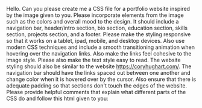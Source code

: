 Hello. Can you please create me a CSS file for a portfolio website inspired by the image given to you. Please incorporate elements from the image such as the colors and overall mood to the design. It should include a navigation bar, header/intro section, bio section, education section, skills section, projects section, and a footer. Please make the styling responsive so that it works on a tablet, ipad, mobile, and desktop devices. Also use modern CSS techniques and include a smooth transitioning animation when hovering over the navigation links. Also make the links feel cohesive to the image style. Please also make the text style easy to read. The website styling should also be similar to the website https://coryhughart.com/. The navigation bar should have the links spaced out between one another and change color when it is hovered over by the cursor. Also ensure that there is adequate padding so that sections don't touch the edges of the website. Please provide helpful comments that explain what different parts of the CSS do and follow this html given to you:

[//]: # (<!DOCTYPE html>)

[//]: # (<html lang="en">)

[//]: # (<head>)

[//]: # (    <meta charset="UTF-8" >)

[//]: # (    <meta name="viewport" content="width=device-width, initial-scale=1.0">)

[//]: # (    <title>Serena Liu Portfolio</title>)

[//]: # (    <link rel="stylesheet" href="styles/styles.css" id="css-theme">)

[//]: # ()
[//]: # (    <style>)

[//]: # (        .theme-switcher {)

[//]: # (            position: fixed;)

[//]: # (            bottom: 70px;)

[//]: # (            right: 50px;)

[//]: # (            background-color: #474747;)

[//]: # (            padding: 10px;)

[//]: # (            box-shadow: var&#40;--shadow-border-padding&#41; var&#40;--shadow-color&#41;;)

[//]: # (            max-width: 300px;)

[//]: # (            z-index: 1000;)

[//]: # (        })

[//]: # ()
[//]: # (        .theme-switcher h3 {)

[//]: # (            font-size: var&#40;--font-size-lg&#41;;)

[//]: # (            text-align: center;)

[//]: # (            padding-bottom: 20px;)

[//]: # (        })

[//]: # ()
[//]: # (        .theme-buttons {)

[//]: # (            display: flex;)

[//]: # (            flex-wrap: wrap;)

[//]: # (            gap: 0.9rem;)

[//]: # (        })

[//]: # ()
[//]: # (        .theme-button {)

[//]: # (            padding: 0.4rem 1rem;)

[//]: # (            background-color: white;)

[//]: # (            font-size: 0.8rem;)

[//]: # (            cursor: pointer;)

[//]: # (            transition: all 0.3s ease;)

[//]: # (        })

[//]: # ()
[//]: # (        .theme-button:hover {)

[//]: # (            background-color: var&#40;--secondary-text-color&#41;;)

[//]: # (        })

[//]: # ()
[//]: # (        .theme-button.active {)

[//]: # (            background-color: var&#40;--secondary-background-color&#41;;)

[//]: # (        })

[//]: # (    </style>)

[//]: # (</head>)

[//]: # (<body>)

[//]: # (    <header>)

[//]: # (        <img src="images/profile.jpg" alt="picture of Serena Liu" class="profile-img">)

[//]: # (        <h1>Serena Liu</h1>)

[//]: # (        <p class="subtitle">San Francisco State University Transfer Student</p>)

[//]: # (    </header>)

[//]: # (    <nav>)

[//]: # (        <div class="navigation-links">)

[//]: # (            <a href="#bio">Bio</a>)

[//]: # (            <a href="#education">Education</a>)

[//]: # (            <a href="#skills">Skills</a>)

[//]: # (            <a href="#projects">Projects</a>)

[//]: # (        </div>)

[//]: # (    </nav>)

[//]: # (    <main>)

[//]: # (        <section id="bio">)

[//]: # (            <h2>Bio</h2>)

[//]: # (            <p>I am an aspiring game developer who have demonstrated skills in active listening, information gathering, attention to details, editing documents, and the desire to learn. I originally got my AS in Computer Science degree at Canada College, which is located in Redwood City, CA, and then transferred to San Francisco State University. I am expected to graduate from there in Spring of 2026. I specialize in the Java language and am familiar with HTML5. I also have a bit of experience with git and git bash. I was also given a great opportunity to learn DevOps while also getting paid through a company called Revature.</p>)

[//]: # (        </section>)

[//]: # (        <section id="education">)

[//]: # (            <h2>Education</h2>)

[//]: # (            <div class="SF-State">)

[//]: # (                <h3>San Francisco State University</h3>)

[//]: # (                <p>Bachelor of Science in Computer Science</p>)

[//]: # (            </div>)

[//]: # (            <div class="Canada-College">)

[//]: # (                <h3>Ca&ntilde;ada College</h3>)

[//]: # (                <p>Associates of Science in Computer Science</p>)

[//]: # (                <p>Associates of Arts in Multimedia Art and Technology</p>)

[//]: # (            </div>)

[//]: # (        </section>)

[//]: # (        <section id="skills">)

[//]: # (            <h2>Skills</h2>)

[//]: # (            <ul class="list-of-skills">)

[//]: # (                <li>HTML5</li>)

[//]: # (                <li>CSS3</li>)

[//]: # (                <li>Java</li>)

[//]: # (                <li>Git</li>)

[//]: # (            </ul>)

[//]: # (        </section>)

[//]: # (        <section id="projects">)

[//]: # (            <h2>Projects</h2>)

[//]: # (            <div class="project-template">)

[//]: # (                <article class="project-box">)

[//]: # (                    <h3>CI/CD Green/Blue deployment of a pipeline </h3>)

[//]: # (                    <p>Automated deployment of a pipeline</p>)

[//]: # (                </article>)

[//]: # (                <article class="project-box">)

[//]: # (                    <h3>Portfolio Website</h3>)

[//]: # (                    <p>Website containing my portfolio</p>)

[//]: # (                </article>)

[//]: # (            </div>)

[//]: # (        </section>)

[//]: # (    </main>)

[//]: # (    <footer>)

[//]: # (        <p>Copyright &copy; Serena Liu 2025</p>)

[//]: # (    </footer>)

[//]: # (    <div class="theme-switcher">)

[//]: # (        <h3>Theme Switcher</h3>)

[//]: # (        <div class="theme-buttons">)

[//]: # (            <button class="theme-button active" data-theme="styles">Hand-Written</button>)

[//]: # (            <button class="theme-button" data-theme="ai-1">AI 1</button>)

[//]: # (            <button class="theme-button" data-theme="ai-2">AI Image</button>)

[//]: # (            <button class="theme-button" data-theme="hybrid">Hybrid</button>)

[//]: # (        </div>)

[//]: # (    </div>)

[//]: # (    <script>)

[//]: # (        document.addEventListener&#40;'DOMContentLoaded', function&#40;&#41; {)

[//]: # (            // Get all theme buttons)

[//]: # (            const themeButtons = document.querySelectorAll&#40;'.theme-button'&#41;;)

[//]: # (            // Get the stylesheet link element)

[//]: # (            const themeStylesheet = document.getElementById&#40;'css-theme'&#41;;)

[//]: # ()
[//]: # (            // Function to set active theme)

[//]: # (            function setActiveTheme&#40;themeName&#41; {)

[//]: # (                // Update stylesheet href)

[//]: # (                themeStylesheet.href = styles/${themeName}.css;)

[//]: # ()
[//]: # (                // Update active button state)

[//]: # (                themeButtons.forEach&#40;button => {)

[//]: # (                    if &#40;button.dataset.theme === themeName&#41; {)

[//]: # (                        button.classList.add&#40;'active'&#41;;)

[//]: # (                    } else {)

[//]: # (                        button.classList.remove&#40;'active'&#41;;)

[//]: # (                    })

[//]: # (                }&#41;;)

[//]: # ()
[//]: # (                // Save preference to localStorage)

[//]: # (                localStorage.setItem&#40;'preferredTheme', themeName&#41;;)

[//]: # (            })

[//]: # ()
[//]: # (            // Add click event to all theme buttons)

[//]: # (            themeButtons.forEach&#40;button => {)

[//]: # (                button.addEventListener&#40;'click', function&#40;&#41; {)

[//]: # (                    const themeName = this.dataset.theme;)

[//]: # (                    setActiveTheme&#40;themeName&#41;;)

[//]: # (                }&#41;;)

[//]: # (            }&#41;;)

[//]: # ()
[//]: # (            // Check if there's a saved theme preference)

[//]: # (            const savedTheme = localStorage.getItem&#40;'preferredTheme'&#41;;)

[//]: # (            if &#40;savedTheme&#41; {)

[//]: # (                setActiveTheme&#40;savedTheme&#41;;)

[//]: # (            })

[//]: # (        }&#41;;)

[//]: # (    </script>)

[//]: # (</body>)

[//]: # (</html>)